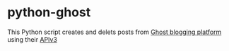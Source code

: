 # python-ghost

This Python script creates and delets posts from [Ghost blogging platform](https://ghost.org/) using their [APIv3](https://ghost.org/docs/api/v3/admin/)
